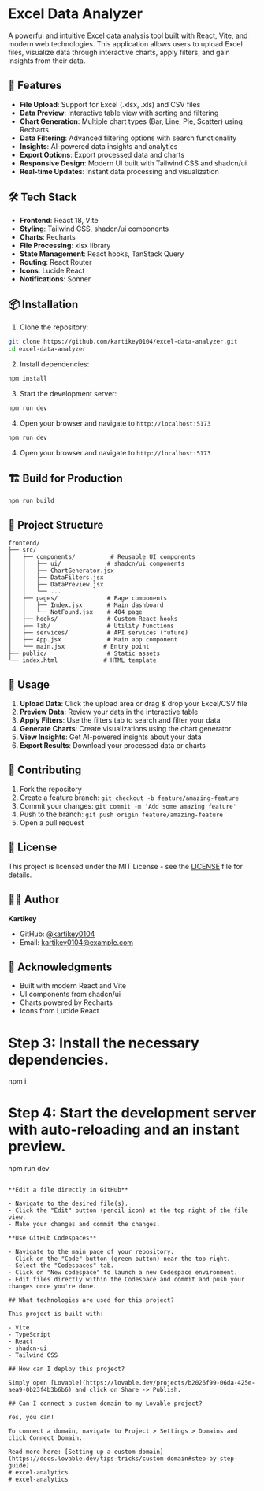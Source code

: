 # Excel Data Analyzer

A powerful and intuitive Excel data analysis tool built with React, Vite, and modern web technologies. This application allows users to upload Excel files, visualize data through interactive charts, apply filters, and gain insights from their data.

## 🚀 Features

- **File Upload**: Support for Excel (.xlsx, .xls) and CSV files
- **Data Preview**: Interactive table view with sorting and filtering
- **Chart Generation**: Multiple chart types (Bar, Line, Pie, Scatter) using Recharts
- **Data Filtering**: Advanced filtering options with search functionality
- **Insights**: AI-powered data insights and analytics
- **Export Options**: Export processed data and charts
- **Responsive Design**: Modern UI built with Tailwind CSS and shadcn/ui
- **Real-time Updates**: Instant data processing and visualization

## 🛠️ Tech Stack

- **Frontend**: React 18, Vite
- **Styling**: Tailwind CSS, shadcn/ui components
- **Charts**: Recharts
- **File Processing**: xlsx library
- **State Management**: React hooks, TanStack Query
- **Routing**: React Router
- **Icons**: Lucide React
- **Notifications**: Sonner

## 📦 Installation

1. Clone the repository:
```bash
git clone https://github.com/kartikey0104/excel-data-analyzer.git
cd excel-data-analyzer
```

2. Install dependencies:
```bash
npm install
```

3. Start the development server:
```bash
npm run dev
```

4. Open your browser and navigate to `http://localhost:5173`
```bash
npm run dev
```

4. Open your browser and navigate to `http://localhost:5173`

## 🏗️ Build for Production

```bash
npm run build
```

## 📁 Project Structure

```
frontend/
├── src/
│   ├── components/          # Reusable UI components
│   │   ├── ui/             # shadcn/ui components
│   │   ├── ChartGenerator.jsx
│   │   ├── DataFilters.jsx
│   │   ├── DataPreview.jsx
│   │   └── ...
│   ├── pages/              # Page components
│   │   ├── Index.jsx       # Main dashboard
│   │   └── NotFound.jsx    # 404 page
│   ├── hooks/              # Custom React hooks
│   ├── lib/                # Utility functions
│   ├── services/           # API services (future)
│   ├── App.jsx             # Main app component
│   └── main.jsx           # Entry point
├── public/                 # Static assets
└── index.html             # HTML template
```

## 🎯 Usage

1. **Upload Data**: Click the upload area or drag & drop your Excel/CSV file
2. **Preview Data**: Review your data in the interactive table
3. **Apply Filters**: Use the filters tab to search and filter your data
4. **Generate Charts**: Create visualizations using the chart generator
5. **View Insights**: Get AI-powered insights about your data
6. **Export Results**: Download your processed data or charts

## 🤝 Contributing

1. Fork the repository
2. Create a feature branch: `git checkout -b feature/amazing-feature`
3. Commit your changes: `git commit -m 'Add some amazing feature'`
4. Push to the branch: `git push origin feature/amazing-feature`
5. Open a pull request

## 📄 License

This project is licensed under the MIT License - see the [LICENSE](LICENSE) file for details.

## 👨‍💻 Author

**Kartikey**
- GitHub: [@kartikey0104](https://github.com/kartikey0104)
- Email: kartikey0104@example.com

## 🙏 Acknowledgments

- Built with modern React and Vite
- UI components from shadcn/ui
- Charts powered by Recharts
- Icons from Lucide React

# Step 3: Install the necessary dependencies.
npm i

# Step 4: Start the development server with auto-reloading and an instant preview.
npm run dev
```

**Edit a file directly in GitHub**

- Navigate to the desired file(s).
- Click the "Edit" button (pencil icon) at the top right of the file view.
- Make your changes and commit the changes.

**Use GitHub Codespaces**

- Navigate to the main page of your repository.
- Click on the "Code" button (green button) near the top right.
- Select the "Codespaces" tab.
- Click on "New codespace" to launch a new Codespace environment.
- Edit files directly within the Codespace and commit and push your changes once you're done.

## What technologies are used for this project?

This project is built with:

- Vite
- TypeScript
- React
- shadcn-ui
- Tailwind CSS

## How can I deploy this project?

Simply open [Lovable](https://lovable.dev/projects/b2026f99-06da-425e-aea9-0b23f4b3b6b6) and click on Share -> Publish.

## Can I connect a custom domain to my Lovable project?

Yes, you can!

To connect a domain, navigate to Project > Settings > Domains and click Connect Domain.

Read more here: [Setting up a custom domain](https://docs.lovable.dev/tips-tricks/custom-domain#step-by-step-guide)
# excel-analytics
# excel-analytics

